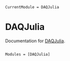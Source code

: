 ```@meta
CurrentModule = DAQJulia
```

# DAQJulia

Documentation for [DAQJulia](https://github.com/pjsjipt/DAQJulia.jl).

```@index
```

```@autodocs
Modules = [DAQJulia]
```
